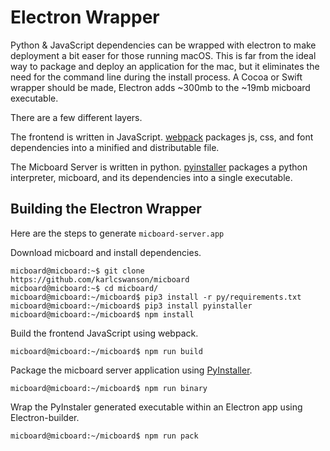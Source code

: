 # Electron Wrapper
Python & JavaScript dependencies can be wrapped with electron to make deployment a bit easer for those running macOS.  This is far from the ideal way to package and deploy an application for the mac, but it eliminates the need for the command line during the install process.  A Cocoa or Swift wrapper should be made, Electron adds ~300mb to the ~19mb micboard executable.

There are a few different layers.

The frontend is written in JavaScript. [webpack](https://webpack.js.org) packages js, css, and font dependencies into a minified and distributable file.

The Micboard Server is written in python. [pyinstaller](https://pyinstaller.readthedocs.io/en/stable/) packages a python interpreter, micboard, and its dependencies into a single executable.

## Building the Electron Wrapper
Here are the steps to generate `micboard-server.app`

Download micboard and install dependencies.
```shell
micboard@micboard:~$ git clone https://github.com/karlcswanson/micboard
micboard@micboard:~$ cd micboard/
micboard@micboard:~/micboard$ pip3 install -r py/requirements.txt
micboard@micboard:~/micboard$ pip3 install pyinstaller
micboard@micboard:~/micboard$ npm install
```

Build the frontend JavaScript using webpack.
```shell
micboard@micboard:~/micboard$ npm run build
```

Package the micboard server application using [PyInstaller](https://pyinstaller.readthedocs.io/en/stable/).
```shell
micboard@micboard:~/micboard$ npm run binary
```

Wrap the PyInstaler generated executable within an Electron app using Electron-builder.
```shell
micboard@micboard:~/micboard$ npm run pack
```
